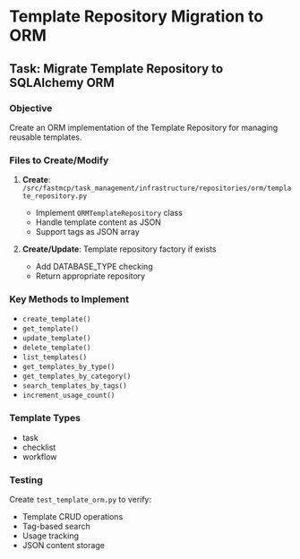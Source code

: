 # Template Repository Migration to ORM

## Task: Migrate Template Repository to SQLAlchemy ORM

### Objective
Create an ORM implementation of the Template Repository for managing reusable templates.

### Files to Create/Modify

1. **Create**: `/src/fastmcp/task_management/infrastructure/repositories/orm/template_repository.py`
   - Implement `ORMTemplateRepository` class
   - Handle template content as JSON
   - Support tags as JSON array

2. **Create/Update**: Template repository factory if exists
   - Add DATABASE_TYPE checking
   - Return appropriate repository

### Key Methods to Implement
- `create_template()`
- `get_template()`
- `update_template()`
- `delete_template()`
- `list_templates()`
- `get_templates_by_type()`
- `get_templates_by_category()`
- `search_templates_by_tags()`
- `increment_usage_count()`

### Template Types
- task
- checklist
- workflow

### Testing
Create `test_template_orm.py` to verify:
- Template CRUD operations
- Tag-based search
- Usage tracking
- JSON content storage